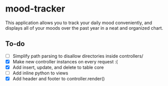# mood-tracker
This application allows you to track your daily mood conveniently, and displays all of your moods over the past year in a neat and organized chart.

## To-do
 - [ ] Simplify path parsing to disallow directories inside controllers/
 - [x] Make new controller instances on every request :(
 - [x] Add insert, update, and delete to table core
 - [ ] Add inline python to views
 - [x] Add header and footer to controller.render()
